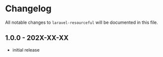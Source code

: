 # Changelog

All notable changes to `laravel-resourceful` will be documented in this file.

## 1.0.0 - 202X-XX-XX

- initial release
